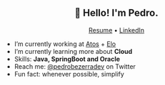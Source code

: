 <h2 align="center">👋 Hello! I'm Pedro.</h2>
<p align="center">
  <a href="https://pedrobezerra.dev/">Resume</a> •
  <a href="https://br.linkedin.com/in/pedrobezerradev">LinkedIn</a>
</p>


- I’m currently working at [Atos](https://atos.net/en/) + [Elo](https://www.elo.com.br/)
- I’m currently learning more about **Cloud**
- Skills: **Java, SpringBoot and Oracle**
- Reach me: [@pedrobezerradev](https://twitter.com/pedrobezerradev) on Twitter
- Fun fact: whenever possible, simplify
